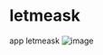 # letmeask
app letmeask
![image](https://user-images.githubusercontent.com/95109075/154387844-d36f829f-521b-4164-a3a5-2216df146424.png)

